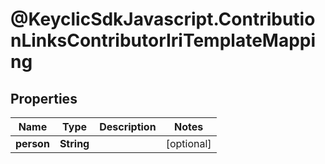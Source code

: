 # @KeyclicSdkJavascript.ContributionLinksContributorIriTemplateMapping

## Properties
Name | Type | Description | Notes
------------ | ------------- | ------------- | -------------
**person** | **String** |  | [optional] 


